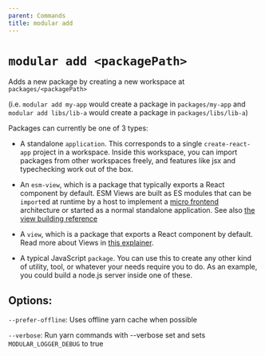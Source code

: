 ```yaml
---
parent: Commands
title: modular add
---
```


# `modular add <packagePath>`

Adds a new package by creating a new workspace at `packages/<packagePath>`

(i.e. `modular add my-app` would create a package in `packages/my-app` and
`modular add libs/lib-a` would create a package in `packages/libs/lib-a`)

Packages can currently be one of 3 types:

- A standalone `application`. This corresponds to a single `create-react-app`
  project in a workspace. Inside this workspace, you can import packages from
  other workspaces freely, and features like jsx and typechecking work out of
  the box.

- An `esm-view`, which is a package that typically exports a React component by
  default. ESM Views are built as ES modules that can be `import`ed at runtime
  by a host to implement a [micro frontend](../concepts/microfrontends.md)
  architecture or started as a normal standalone application. See also
  [the view building reference](../building-apps/esm-views.md)

- A `view`, which is a package that exports a React component by default. Read
  more about Views in [this explainer](../concepts/views.md).

- A typical JavaScript `package`. You can use this to create any other kind of
  utility, tool, or whatever your needs require you to do. As an example, you
  could build a node.js server inside one of these.

## Options:

`--prefer-offline`: Uses offline yarn cache when possible

`--verbose`: Run yarn commands with --verbose set and sets
`MODULAR_LOGGER_DEBUG` to true
